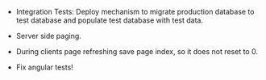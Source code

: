
*   Integration Tests: Deploy mechanism to migrate production database to test database and populate test database with test data.
    
*   Server side paging. 

*   During clients page refreshing save page index, so it does not reset to 0.

*   Fix angular tests!